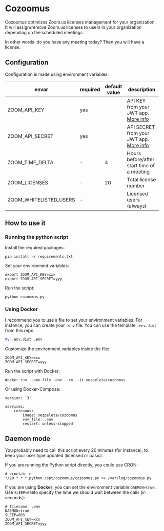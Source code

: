 # Cozoomus

Cozoomus optimizes Zoom.us licenses management for your organization. It will assign/remove Zoom.us licenses to users in your organization depending on the scheduled meetings.

In other words: do you have any meeting today? Then you will have a license.

## Configuration

Configuration is made using environment variables:

| envar                  | required | default value | description                                                                                                                 |
|------------------------|----------|---------------|-----------------------------------------------------------------------------------------------------------------------------|
| ZOOM_API_KEY           |    yes   |               | API KEY from your JWT app. [More info](https://marketplace.zoom.us/docs/guides/getting-started/app-types/create-jwt-app)    |
| ZOOM_API_SECRET        |    yes   |               | API SECRET from your JWT app. [More info](https://marketplace.zoom.us/docs/guides/getting-started/app-types/create-jwt-app) |
| ZOOM_TIME_DELTA        |     -    | 4             | Hours before/after start time of a meeting                                                                                  |
| ZOOM_LICENSES          |     -    | 20            | Total license number                                                                                                        |
| ZOOM_WHITELISTED_USERS |     -    |               | Licensed users (always)                                                                                                     |

## How to use it

### Running the python script

Install the required packages:

```
pip install -r requirements.txt
```

Set your environment variables:
```
export ZOOM_API_KEY=xxx
export ZOOM_API_SECRET=yyy
```

Run the script:

```
python cozoomus.py
```

### Using Docker

I recommend you to use a file to set your environment variables. For instance, you can create your `.env` file. You can use the template `.env.dist` from this repo:

```sh
mv .env.dist .env
```

Customize the environment variables inside the file:

```
ZOOM_API_KEY=xxx
ZOOM_API_SECRET=yyy
```

Run the script with Docker:

```
docker run --env-file .env --rm --it xezpeleta/cozoomus
```

Or using Docker-Compose:

```
version: '3'

services:
    cozoomus:
        image: xezpeleta/cozoomus
        env_file: .env
        restart: unless-stopped
```

## Daemon mode

You probably need to call this script every 20 minutes (for instance), to keep your user type updated (licensed or basic).

If you are running the Python script directly, you could use CRON:

```
# crontab -e
*/20 * * * python /opt/cozoomus/cozoomus.py >> /var/log/cozoomus.py
```

If you are using **Docker**, you can set the environment variable `DAEMON=true`. Use `SLEEP=600`to specify the time we should wait between the calls (in seconds):

```
# filename: .env
DAEMON=true
SLEEP=600
ZOOM_API_KEY=xxx
ZOOM_API_SECRET=yyy
```